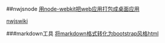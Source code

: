 ##nwjsnode
[用node-webkit把web应用打包成桌面应用](http://www.cnblogs.com/2050/p/3543011.html)

[nwjswiki](https://github.com/nwjs/nw.js/wiki)

###markdown工具
[将markdown格式转化为bootstrap风格html](http://www.2cto.com/os/201404/295937.html)

